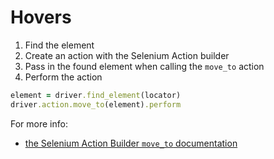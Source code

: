 # Hovers

1. Find the element
2. Create an action with the Selenium Action builder
3. Pass in the found element when calling the `move_to` action
4. Perform the action

```ruby
element = driver.find_element(locator)
driver.action.move_to(element).perform
```

For more info:

+ [the Selenium Action Builder `move_to` documentation](https://selenium.googlecode.com/git/docs/api/rb/Selenium/WebDriver/ActionBuilder.html#move_to-instance_method)
